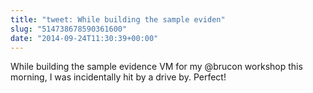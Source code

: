 ```yaml
---
title: "tweet: While building the sample eviden"
slug: "514738678590361600"
date: "2014-09-24T11:30:39+00:00"
---
```

While building the sample evidence VM for my @brucon workshop this morning, I was incidentally hit by a drive by. Perfect!